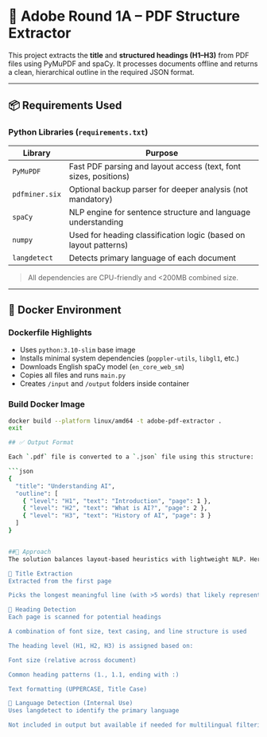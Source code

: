 # 🧠 Adobe Round 1A – PDF Structure Extractor

This project extracts the **title** and **structured headings (H1–H3)** from PDF files using PyMuPDF and spaCy. It processes documents offline and returns a clean, hierarchical outline in the required JSON format.

---

## 📦 Requirements Used

### Python Libraries (`requirements.txt`)
| Library         | Purpose |
|----------------|---------|
| `PyMuPDF`      | Fast PDF parsing and layout access (text, font sizes, positions) |
| `pdfminer.six` | Optional backup parser for deeper analysis (not mandatory) |
| `spaCy`        | NLP engine for sentence structure and language understanding |
| `numpy`        | Used for heading classification logic (based on layout patterns) |
| `langdetect`   | Detects primary language of each document |

> All dependencies are CPU-friendly and <200MB combined size.

---

## 🐳 Docker Environment

### Dockerfile Highlights

- Uses `python:3.10-slim` base image
- Installs minimal system dependencies (`poppler-utils`, `libgl1`, etc.)
- Downloads English spaCy model (`en_core_web_sm`)
- Copies all files and runs `main.py`
- Creates `/input` and `/output` folders inside container

### Build Docker Image

```bash
docker build --platform linux/amd64 -t adobe-pdf-extractor .
exit

## ✅ Output Format

Each `.pdf` file is converted to a `.json` file using this structure:

```json
{
  "title": "Understanding AI",
  "outline": [
    { "level": "H1", "text": "Introduction", "page": 1 },
    { "level": "H2", "text": "What is AI?", "page": 2 },
    { "level": "H3", "text": "History of AI", "page": 3 }
  ]
}


##🧠 Approach
The solution balances layout-based heuristics with lightweight NLP. Here's a breakdown:

🔹 Title Extraction
Extracted from the first page

Picks the longest meaningful line (with >5 words) that likely represents the title

🔹 Heading Detection
Each page is scanned for potential headings

A combination of font size, text casing, and line structure is used

The heading level (H1, H2, H3) is assigned based on:

Font size (relative across document)

Common heading patterns (1., 1.1, ending with :)

Text formatting (UPPERCASE, Title Case)

🔹 Language Detection (Internal Use)
Uses langdetect to identify the primary language

Not included in output but available if needed for multilingual filtering
